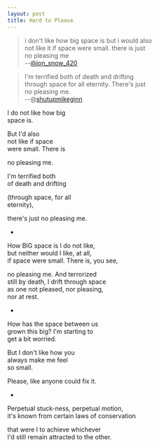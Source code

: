```yaml
---
layout: post
title: Hard to Please
---
```


> i don't like how big space is but i would also  
> not like it if space were small. there is just  
> no pleasing me  
> --[@jon_snow_420](https://twitter.com/jon_snow_420/status/589933490277208064)   

> I'm terrified both of death and drifting  
> through space for all eternity. There's just  
> no pleasing me.  
> --@[shutupmikeginn](https://twitter.com/shutupmikeginn/status/523625612754563072)  

    
I do not like how big  
space is.  

But I'd also  
not like if space  
were small. There is  
  
no pleasing me.  

I'm terrified both  
of death and drifting  
  
(through space, for all  
eternity),  
  
there's just no pleasing me.  

*

How BIG space is I do not like,  
but neither would I like, at all,  
if space were small. There is, you see,  
  
no pleasing me. And terrorized  
still by death, I drift through space  
as one not pleased, nor pleasing,  
nor at rest.  

*

How has the space between us  
grown this big? I'm starting to  
get a bit worried.  
  
But I don't like how you   
always make me feel  
so small.  
  
Please, like anyone could fix it.  

*

Perpetual stuck-ness, perpetual motion,  
it's known from certain laws of conservation  
  
that were I to achieve whichever  
I'd still remain attracted to the other.
